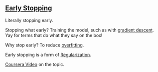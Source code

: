 ## [Early Stopping](#early-stopping)

Literally stopping early.

Stopping what early? Training the model, such as with [gradient descent](#gradient-descent). Yay for terms that do what they say on the box!


Why stop early? To reduce [overfitting](#overfitting).

Early stopping is a form of [Regularization](#regularization).

[Coursera Video](https://www.coursera.org/learn/deep-neural-network/lecture/Pa53F/other-regularization-methods) on the topic.